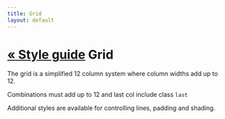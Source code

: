 ```yaml
---
title: Grid
layout: default
---
```

<div class="toc">
	<h1><span><a href="../style-guide.html"> &laquo; Style guide</a></span>
	Grid</h1>
</div>
<div class="description">
	<p>The grid is a simplified 12 column system where column widths add up to 12.</p>
</div>
<p>Combinations must add up to 12 and last col include class <code>last</code></p>
<p>Additional styles are available for controlling lines, padding and shading.</p>
<div class="grid-row clearfix grid-row-reveal">
	<div class="col1">
		<div class="example-grid"></div>
	</div><!-- col -->
	<div class="col11 last">
		<div class="example-grid"></div>
	</div><!-- col -->
</div><!-- grid-row -->

<div class="grid-row clearfix grid-row-reveal">
	<div class="col3">
		<div class="example-grid"></div>
	</div><!-- col -->
	<div class="col9 last">
		<div class="example-grid"></div>
	</div><!-- col -->
</div><!-- grid-row -->

<div class="grid-row clearfix grid-row-reveal">
	<div class="col4">
		<div class="example-grid"></div>
	</div><!-- col -->
	<div class="col4">
		<div class="example-grid"></div>
	</div><!-- col -->
	<div class="col4 last">
		<div class="example-grid"></div>
	</div><!-- col -->
</div><!-- grid-row -->

<div class="grid-row clearfix grid-row-reveal">
	<div class="col3">
		<div class="example-grid"></div>
	</div><!-- col -->
	<div class="col3">
		<div class="example-grid"></div>
	</div><!-- col -->
	<div class="col3">
		<div class="example-grid"></div>
	</div><!-- col -->
	<div class="col3 last">
		<div class="example-grid"></div>
	</div><!-- col -->
</div><!-- grid-row -->

<div class="grid-row clearfix grid-row-reveal">
	<div class="col11">
		<div class="example-grid"></div>
	</div><!-- col -->
	<div class="col1 last">
		<div class="example-grid"></div>
	</div><!-- col -->
</div><!-- grid-row -->

<div class="grid-row clearfix grid-row-reveal">
	<div class="col6">
		<div class="example-grid"></div>
	</div><!-- col -->
	<div class="col6 last">
		<div class="example-grid"></div>
	</div><!-- col -->
</div><!-- grid-row -->
